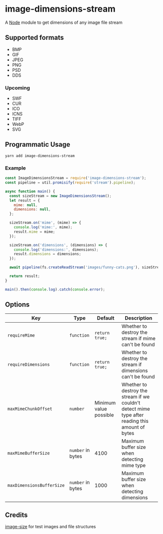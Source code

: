 # image-dimensions-stream

A [Node](https://nodejs.org/en/) module to get dimensions of any image file stream

## Supported formats

* BMP
* GIF
* JPEG
* PNG
* PSD
* DDS

### Upcoming

* SWF
* CUR
* ICO
* ICNS
* TIFF
* WebP
* SVG

## Programmatic Usage

```
yarn add image-dimensions-stream
```

### Example

```javascript
const ImageDimensionsStream = require('image-dimensions-stream');
const pipeline = util.promisify(require('stream').pipeline);

async function main() {
  const sizeStream = new ImageDimensionsStream();
  let result = {
    mime: null,
    dimensions: null,
  };

  sizeStream.on('mime', (mime) => {
    console.log('mime:', mime);
    result.mime = mime;
  });

  sizeStream.on('dimensions', (dimensions) => {
    console.log('dimensions:', dimensions);
    result.dimensions = dimensions;
  });

  await pipeline(fs.createReadStream('images/funny-cats.png'), sizeStream, fs.createWriteStream('/dev/null'));

  return result;
}

main().then(console.log).catch(console.error);
```

## Options

Key | Type | Default | Description
--- | --- | --- | ---
`requireMime` | `function` | `return true;` | Whether to destroy the stream if mime can't be found
`requireDimensions` | `function` | `return true;` | Whether to destroy the stream if dimensions can't be found
`maxMimeChunkOffset` | `number` | Minimum value possible | Whether to destroy the stream if we couldn't detect mime type after reading this amount of bytes
`maxMimeBufferSize` | `number` in bytes | 4100 | Maximum buffer size when detecting mime type
`maxDimensionsBufferSize` | `number` in bytes | 1000 | Maximum buffer size when detecting dimensions

## Credits

[image-size](https://github.com/image-size/image-size) for test images and file structures
